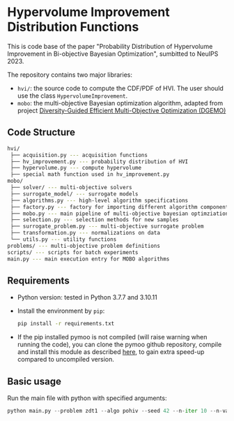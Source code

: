 # Hypervolume Improvement Distribution Functions

This is code base of the paper "Probability Distribution of Hypervolume Improvement in Bi-objective Bayesian Optimization",
sumbitted to NeuIPS 2023.

The repository contains two major libraries:

* `hvi/`: the source code to compute the CDF/PDF of HVI. The user should use the class `HypervolumeImprovement`.
* `mobo`: the multi-objective Bayesian optimization algorithm, adapted from project [Diversity-Guided Efficient Multi-Objective Optimization (DGEMO)](https://github.com/yunshengtian/DGEMO)

## Code Structure

```sh
hvi/
 ├── acquisition.py --- acquisition functions
 ├── hv_improvement.py --- probability distribution of HVI
 ├── hypervolume.py --- compute hypervolume 
 ├── special math function used in hv_improvement.py
mobo/
 ├── solver/ --- multi-objective solvers
 ├── surrogate_model/ --- surrogate models
 ├── algorithms.py --- high-level algorithm specifications
 ├── factory.py --- factory for importing different algorithm components
 ├── mobo.py --- main pipeline of multi-objective bayesian optimziation
 ├── selection.py --- selection methods for new samples
 ├── surrogate_problem.py --- multi-objective surrogate problem
 ├── transformation.py --- normalizations on data
 └── utils.py --- utility functions
problems/ --- multi-objective problem definitions
scripts/ --- scripts for batch experiments
main.py --- main execution entry for MOBO algorithms
```

## Requirements

- Python version: tested in Python 3.7.7 and 3.10.11

- Install the environment by `pip`:

  ```sh
  pip install -r requirements.txt
  ```

- If the pip installed pymoo is not compiled (will raise warning when running the code), you can clone the pymoo github repository, compile and install this module as described [here](https://pymoo.org/installation.html#development), to gain extra speed-up compared to uncompiled version.

## Basic usage

Run the main file with python with specified arguments:

```python
python main.py --problem zdt1 --algo pohiv --seed 42 --n-iter 10 --n-var 10 --n-obj 2
```
